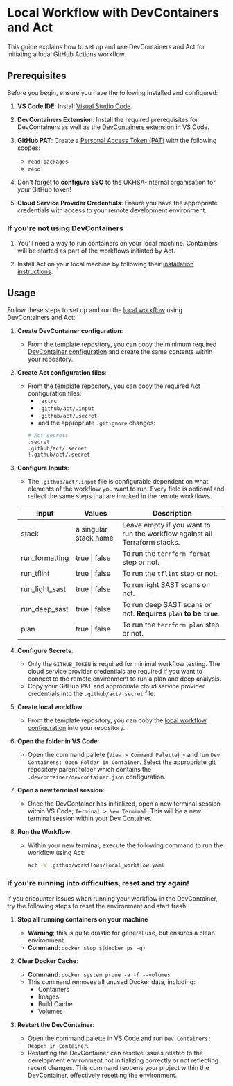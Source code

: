 # Local Workflow with DevContainers and Act

This guide explains how to set up and use DevContainers and Act for initiating a local GitHub Actions workflow.

## Prerequisites

Before you begin, ensure you have the following installed and configured:

1. **VS Code IDE**: Install [Visual Studio Code](https://code.visualstudio.com/).

2. **DevContainers Extension**: Install the required prerequisites for DevContainers as well as the [DevContainers extension](https://code.visualstudio.com/docs/devcontainers/containers#_installation) in VS Code.

3. **GitHub PAT**: Create a [Personal Access Token (PAT)](https://github.com/settings/tokens) with the following scopes:
   - `read:packages`
   - `repo`

4. Don't forget to **configure SSO** to the UKHSA-Internal organisation for your GitHub token!

5. **Cloud Service Provider Credentials**: Ensure you have the appropriate credentials with access to your remote development environment.

### If you're not using DevContainers

1. You'll need a way to run containers on your local machine. Containers will be started as part of the workflows initiated by Act.

2. Install Act on your local machine by following their [installation instructions](https://nektosact.com/installation/index.html).

## Usage

Follow these steps to set up and run the [local workflow](terraform-local-workflow.yml) using DevContainers and Act:

1. **Create DevContainer configuration**:
   - From the template repository, you can copy the minimum required [DevContainer configuration](https://github.com/UKHSA-Internal/devops-terraform-template/blob/main/.devcontainer) and create the same contents within your repository. 

2. **Create Act configuration files**:
   - From the [template repository](https://github.com/UKHSA-Internal/devops-terraform-template/blob/main), you can copy the required Act configuration files:
     - `.actrc`
     - `.github/act/.input`
     - `.github/act/.secret`
     - and the appropriate `.gitignore` changes:
     ```sh
     # Act secrets
     .secret
     .github/act/.secret
     !.github/act/.secret
     ```

3. **Configure Inputs**:
   - The `.github/act/.input` file is configurable dependent on what elements of the workflow you want to run. Every field is optional and reflect the same steps that are invoked in the remote workflows. 

    | Input          | Values                | Description |
    |----------------|-----------------------|-------------|
    | stack          | a singular stack name | Leave empty if you want to run the workflow against all Terraform stacks. |
    | run_formatting | true \| false         | To run the `terrform format` step or not. |
    | run_tflint     | true \| false         | To run the `tflint` step or not. |
    | run_light_sast | true \| false         | To run light SAST scans or not. |
    | run_deep_sast  | true \| false         | To run deep SAST scans or not. **Requires `plan` to be `true`**. |
    | plan           | true \| false         | To run the `terrform plan` step or not. |

4. **Configure Secrets**:
   - Only the `GITHUB_TOKEN` is required for minimal workflow testing. The cloud service provider credentials are required if you want to connect to the remote environment to run a plan and deep analysis.
   - Copy your GitHub PAT and appropriate cloud service provider credentials into the `.github/act/.secret` file. 

5. **Create local workflow**:
   - From the template repository, you can copy the [local workflow configuration](https://github.com/UKHSA-Internal/devops-terraform-template/blob/main/.github/workflows/local_workflow.yml) into your repository.

6. **Open the folder in VS Code**:
   - Open the command pallete (`View > Command Palette`) > and run `Dev Containers: Open Folder in Container`. Select the appropriate git repository parent folder which contains the `.devcontainer/devcontainer.json` configuration. 

7. **Open a new terminal session**:
   - Once the DevContainer has initialized, open a new terminal session within VS Code; `Terminal > New Terminal`. This will be a new terminal session within your Dev Container. 

8. **Run the Workflow**:
   - Within your new terminal, execute the following command to run the workflow using Act:
     ```sh
     act -W .github/workflows/local_workflow.yaml
     ```

### If you're running into difficulties, reset and try again!

If you encounter issues when running your workflow in the DevContainer, try the following steps to reset the environment and start fresh:

1. **Stop all running containers on your machine**
   - **Warning**; this is quite drastic for general use, but ensures a clean environment.
   - **Command**: `docker stop $(docker ps -q)`

2. **Clear Docker Cache**:
   - **Command**: `docker system prune -a -f --volumes`
   - This command removes all unused Docker data, including:
     - Containers
     - Images
     - Build Cache
     - Volumes

3. **Restart the DevContainer**:
   - Open the command palette in VS Code and run `Dev Containers: Reopen in Container`.
   - Restarting the DevContainer can resolve issues related to the development environment not initializing correctly or not reflecting recent changes. This command reopens your project within the DevContainer, effectively resetting the environment.